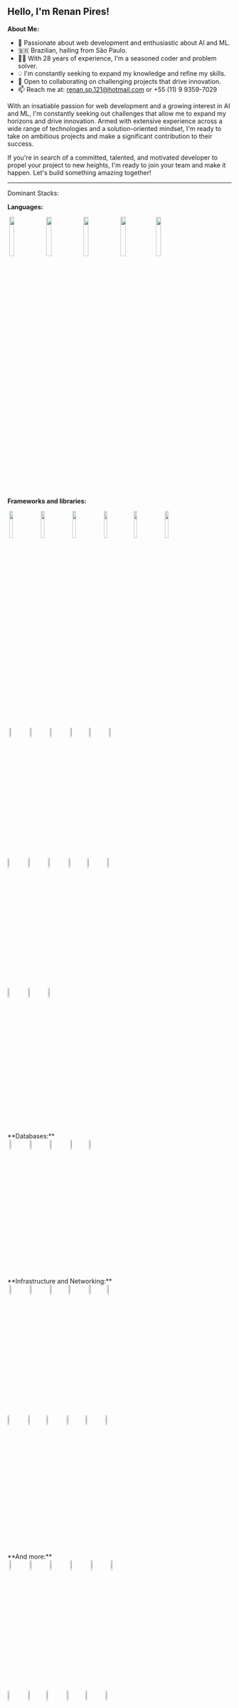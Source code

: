 ## Hello, I'm Renan Pires!

**About Me:**

- 🚀 Passionate about web development and enthusiastic about AI and ML.
- 🇧🇷 Brazilian, hailing from São Paulo.
- 👨‍💻 With 28 years of experience, I'm a seasoned coder and problem solver.
- 💡 I'm constantly seeking to expand my knowledge and refine my skills.
- 🤝 Open to collaborating on challenging projects that drive innovation.
- 📫 Reach me at: renan.sp.121@hotmail.com or +55 (11) 9 9359-7029

With an insatiable passion for web development and a growing interest in AI and ML, I'm constantly seeking out challenges that allow me to expand my horizons and drive innovation. Armed with extensive experience across a wide range of technologies and a solution-oriented mindset, I'm ready to take on ambitious projects and make a significant contribution to their success.

If you're in search of a committed, talented, and motivated developer to propel your project to new heights, I'm ready to join your team and make it happen. Let's build something amazing together!

---

Dominant Stacks:

**Languages:**
<p>
 <code><img width="15%" src="https://www.vectorlogo.zone/logos/javascript/javascript-ar21.svg"></code>
 <code><img width="15%" src="https://www.vectorlogo.zone/logos/typescriptlang/typescriptlang-ar21.svg"></code>
 <code><img width="15%" src="https://www.vectorlogo.zone/logos/python/python-ar21.svg"></code>
 <code><img width="15%" src="https://www.vectorlogo.zone/logos/java/java-ar21.svg"></code>
 <code><img width="15%" src="https://www.vectorlogo.zone/logos/r-project/r-project-icon.svg"></code>
 <br />
</p>
 <br />

**Frameworks and libraries:**
 <p>
 <code><img width="12.5%" src="https://www.vectorlogo.zone/logos/reactjs/reactjs-ar21.svg"></code>
 <code><img width="12.5%" src="https://www.vectorlogo.zone/logos/angular/angular-ar21.svg"></code>
 <code><img width="12.5%" src="https://www.vectorlogo.zone/logos/tailwindcss/tailwindcss-ar21.svg"></code>
 <code><img width="12.5%" src="https://www.vectorlogo.zone/logos/getbootstrap/getbootstrap-ar21.svg"></code>
 <code><img width="12.5%" src="https://www.vectorlogo.zone/logos/nestjs/nestjs-icon.svg"></code>
 <code><img width="12.5%" src="https://www.vectorlogo.zone/logos/numpy/numpy-icon.svg"></code>
 <br />
 <code><img width="7.5%" src="https://www.vectorlogo.zone/logos/nodejs/nodejs-ar21.svg"></code>
 <code><img width="7.5%" src="https://www.vectorlogo.zone/logos/expressjs/expressjs-ar21.svg"></code>
 <code><img width="7.5%" src="https://www.vectorlogo.zone/logos/djangoproject/djangoproject-ar21.svg"></code>
 <code><img width="7.5%" src="https://www.vectorlogo.zone/logos/pocoo_flask/pocoo_flask-ar21.svg"></code>
 <code><img width="7.5%" src="https://www.vectorlogo.zone/logos/pytorch/index.html"></code>
 <code><img width="7.5%" src="https://www.vectorlogo.zone/logos/qtio/qtio-icon.svg"></code>
 <br />
 <code><img width="7.5%" src="https://www.vectorlogo.zone/logos/tensorflow/tensorflow-icon.svg"></code>
 <code><img width="7.5%" src="https://www.vectorlogo.zone/logos/vuejs/vuejs-icon.svg"></code>
 <code><img width="7.5%" src="https://www.vectorlogo.zone/logos/flutterio/flutterio-icon.svg"></code>
 <code><img width="7.5%" src="https://www.vectorlogo.zone/logos/hibernate/hibernate-icon.svg"></code>
 <code><img width="7.5%" src="https://www.vectorlogo.zone/logos/pocoo_jinja/pocoo_jinja-icon.svg"></code>
 <code><img width="7.5%" src="https://www.vectorlogo.zone/logos/jquery/jquery-icon.svg"></code>
 <br />
 <code><img width="7.5%" src="https://upload.vectorlogo.zone/logos/nextjs/images/271afdac-aad3-4712-89fd-a25f63fd6dd4.svg"></code>
 <code><img width="7.5%" src="https://www.vectorlogo.zone/logos/ionicframework/ionicframework-ar21.svg"></code>
 <code><img width="7.5%" src="https://www.vectorlogo.zone/logos/sass-lang/sass-lang-ar21.svg"></code>
</p>
 <br />
 **Databases:**
 <br />
 <code><img width="7.5%" src="https://www.vectorlogo.zone/logos/mysql/mysql-ar21.svg"></code>
 <code><img width="7.5%" src="https://www.vectorlogo.zone/logos/postgresql/postgresql-ar21.svg"></code>
 <code><img width="7.5%" src="https://www.vectorlogo.zone/logos/mongodb/mongodb-ar21.svg"></code>
 <code><img width="7.5%" src="https://www.vectorlogo.zone/logos/sqlite/sqlite-ar21.svg"></code>
 <code><img width="7.5%" src="https://www.vectorlogo.zone/logos/firebase/firebase-icon.svg"></code>
  <br />

 <br />
 **Infrastructure and Networking:**
 <br />
 <code><img width="7.5%" src="https://www.vectorlogo.zone/logos/docker/docker-ar21.svg"></code>
 <code><img width="7.5%" src="https://www.vectorlogo.zone/logos/kubernetes/kubernetes-ar21.svg"></code>
 <code><img width="7.5%" src="https://www.vectorlogo.zone/logos/nginx/nginx-ar21.svg"></code>
 <code><img width="7.5%" src="https://www.vectorlogo.zone/logos/debian/debian-icon.svg"></code>
 <code><img width="7.5%" src="https://www.vectorlogo.zone/logos/linux/linux-icon.svg"></code>
 <code><img width="7.5%" src="https://www.vectorlogo.zone/logos/jenkins/jenkins-official.svg"></code>
 <br />
 <code><img width="7.5%" src="https://www.vectorlogo.zone/logos/amazon_aws/amazon_aws-ar21.svg"></code>
 <code><img width="7.5%" src="https://www.vectorlogo.zone/logos/amazon_ecs/amazon_ecs-icon.svg"></code>
 <code><img width="7.5%" src="https://www.vectorlogo.zone/logos/amazon_kinesis/amazon_kinesis-icon.svg"></code>
 <code><img width="7.5%" src="https://www.vectorlogo.zone/logos/amazon_eks/amazon_eks-icon.svg"></code>
 <code><img width="7.5%" src="https://www.vectorlogo.zone/logos/amazon_awslambda/amazon_awslambda-icon.svg"></code>
 <code><img width="7.5%" src="https://www.vectorlogo.zone/logos/amazon_cloudwatch/amazon_cloudwatch-icon.svg"></code>
 <br />

 <br />
 **And more:**
 <br />
 <code><img width="7.5%" src="https://www.vectorlogo.zone/logos/git-scm/git-scm-ar21.svg"></code>
 <code><img width="7.5%" src="https://www.vectorlogo.zone/logos/oracle/oracle-ar21.svg"></code>
 <code><img width="7.5%" src="https://www.vectorlogo.zone/logos/npmjs/npmjs-ar21.svg"></code>
 <code><img width="7.5%" src="https://www.vectorlogo.zone/logos/yarnpkg/yarnpkg-icon.svg"></code>
 <code><img width="7.5%" src="https://www.vectorlogo.zone/logos/lucidchart/lucidchart-icon.svg"></code>
 <code><img width="7.5%" src="https://www.vectorlogo.zone/logos/nodemonio/nodemonio-icon.svg"></code>
 <br />
 <code><img width="7.5%" src="https://www.vectorlogo.zone/logos/nodemonio/nodemonio-icon.svg"></code>
 <code><img width="7.5%" src="https://www.vectorlogo.zone/logos/pypi/pypi-icon.svg"></code>
 <code><img width="7.5%" src="https://www.vectorlogo.zone/logos/redhat/redhat-icon.svg"></code>
 <code><img width="7.5%" src="https://www.vectorlogo.zone/logos/redis/redis-official.svg"></code>
 <code><img width="7.5%" src="https://www.vectorlogo.zone/logos/js_redux/js_redux-ar21.svg"></code>
 <code><img width="7.5%" src="https://www.vectorlogo.zone/logos/virtualbox/virtualbox-icon.svg"></code>
 <br />
 <code><img width="7.5%" src="https://www.vectorlogo.zone/logos/eslint/eslint-icon.svg"></code>
 <code><img width="7.5%" src="https://www.vectorlogo.zone/logos/getpostman/getpostman-icon.svg"></code>
 <code><img width="7.5%" src="https://www.vectorlogo.zone/logos/jupyter/jupyter-icon.svg"></code>
</p>
